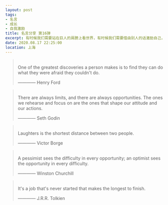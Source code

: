 ```yaml
---
layout: post
tags: 
- 名言
- 成长
- 自我激励
title: 名言分享 第16弹
excerpt: 有时候我们需要站在巨人的肩膀上看世界，有时候我们需要借由别人的话激励自己，有时候我们需要提醒自己变得更加优秀。
date: 2020.08.17 22:25:00
location: 上海
---
```


> <span class="icon-quotes-left"></span>  
> One of the greatest discoveries a person makes is to find they can do what they were afraid they couldn't do.
> <div class="source">———— Henry Ford</div>  
> <div class="quotes-right"><span class="icon-quotes-right"></span></div>

> <span class="icon-quotes-left"></span>  
> There are always limits, and there are always opportunities. The ones we rehearse and focus on are the ones that shape our attitude and our actions.
> <div class="source">———— Seth Godin</div>  
> <div class="quotes-right"><span class="icon-quotes-right"></span></div>

> <span class="icon-quotes-left"></span>  
> Laughters is the shortest distance between two people.
> <div class="source">———— Victor Borge</div>  
> <div class="quotes-right"><span class="icon-quotes-right"></span></div>

> <span class="icon-quotes-left"></span>  
> A pessimist sees the difficulty in every opportunity; an optimist sees the opportunity in every difficulty.            
> <div class="source">———— Winston Churchill</div>  
> <div class="quotes-right"><span class="icon-quotes-right"></span></div>

> <span class="icon-quotes-left"></span>  
> It's a job that's never started that makes the longest to finish.
> <div class="source">———— J.R.R. Tolkien</div>  
> <div class="quotes-right"><span class="icon-quotes-right"></span></div>